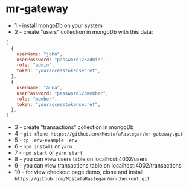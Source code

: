 # mr-gateway
* 1  - install mongoDb on your system
* 2  - create "users" collection in mongoDb with this data:
``` js
[
  {
    userName: "john",
    userPassword: "password123admin",
    role: "admin",
    token: "youraccesstokensecret",
  },
  {
    userName: "anna",
    userPassword: "password123member",
    role: "member",
    token: "youraccesstokensecret",
  },
]
```
* 3  - create "transactions" collection in mongoDb
* 4  - `git clone https://github.com/MostafaRastegar/mr-gateway.git`
* 5  - `cp .env-example .env`
* 6  - `npm install` or `yarn`
* 7  - `npm start` or `yarn start`
* 8  - you can view users table on localhost:4002/users
* 9  - you can view transactions table on localhost:4002/transactions
* 10 - for view checkout page demo, clone and install `https://github.com/MostafaRastegar/mr-checkout.git`
